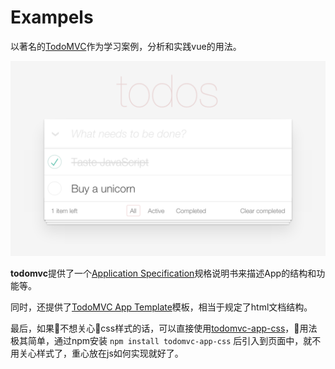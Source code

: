 # Exampels

以著名的[TodoMVC](http://todomvc.com/)作为学习案例，分析和实践vue的用法。

![](./imgs/todomvc-screenshot.png)


**todomvc**提供了一个[Application Specification](https://github.com/tastejs/todomvc/blob/master/app-spec.md)规格说明书来描述App的结构和功能等。

同时，还提供了[TodoMVC App Template](https://github.com/tastejs/todomvc-app-template/blob/master/readme.md)模板，相当于规定了html文档结构。

最后，如果不想关心css样式的话，可以直接使用[todomvc-app-css](https://github.com/tastejs/todomvc-app-css)，用法极其简单，通过npm安装 `npm install todomvc-app-css` 后引入到页面中，就不用关心样式了，重心放在js如何实现就好了。





